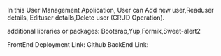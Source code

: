 In this User Management Application, User can Add new user,Readuser details, Edituser details,Delete user (CRUD Operation).

additional libraries or packages: Bootsrap,Yup,Formik,Sweet-alert2

FrontEnd Deployment Link: 
Github BackEnd Link: